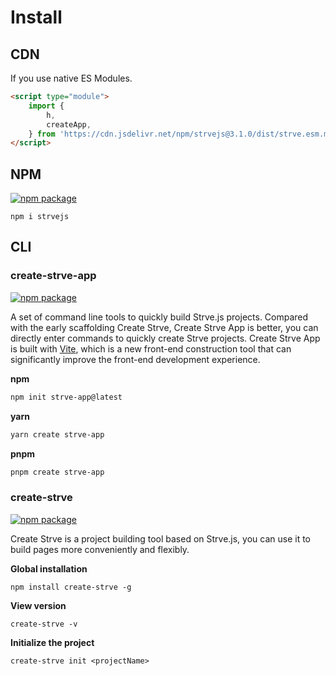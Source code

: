 # Install

## CDN

If you use native ES Modules.

```html
<script type="module">
	import {
		h,
		createApp,
	} from 'https://cdn.jsdelivr.net/npm/strvejs@3.1.0/dist/strve.esm.min.js';
</script>
```

## NPM

<a href="https://npmjs.com/package/strvejs"><img src="https://badgen.net/npm/v/strvejs" alt="npm package"></a>

```shell
npm i strvejs
```

## CLI

### create-strve-app

<a href="https://npmjs.com/package/create-strve-app"><img src="https://badgen.net/npm/v/create-strve-app" alt="npm package"></a>

A set of command line tools to quickly build Strve.js projects. Compared with the early scaffolding Create Strve, Create Strve App is better, you can directly enter commands to quickly create Strve projects. Create Strve App is built with [Vite](https://vitejs.dev/), which is a new front-end construction tool that can significantly improve the front-end development experience.

**npm**

```bash
npm init strve-app@latest
```

**yarn**

```bash
yarn create strve-app
```

**pnpm**

```bash
pnpm create strve-app
```

### create-strve

<a href="https://npmjs.com/package/create-strve"><img src="https://badgen.net/npm/v/create-strve" alt="npm package"></a>

Create Strve is a project building tool based on Strve.js, you can use it to build pages more conveniently and flexibly.

**Global installation**

```shell
npm install create-strve -g
```

**View version**

```shell
create-strve -v
```

**Initialize the project**

```shell
create-strve init <projectName>
```

